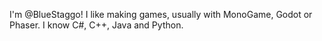 I'm @BlueStaggo! I like making games, usually with MonoGame, Godot or Phaser. I know C#, C++, Java and Python.

<!---
BlueStaggo/BlueStaggo is a ✨ special ✨ repository because its `README.md` (this file) appears on your GitHub profile.
You can click the Preview link to take a look at your changes.
--->
